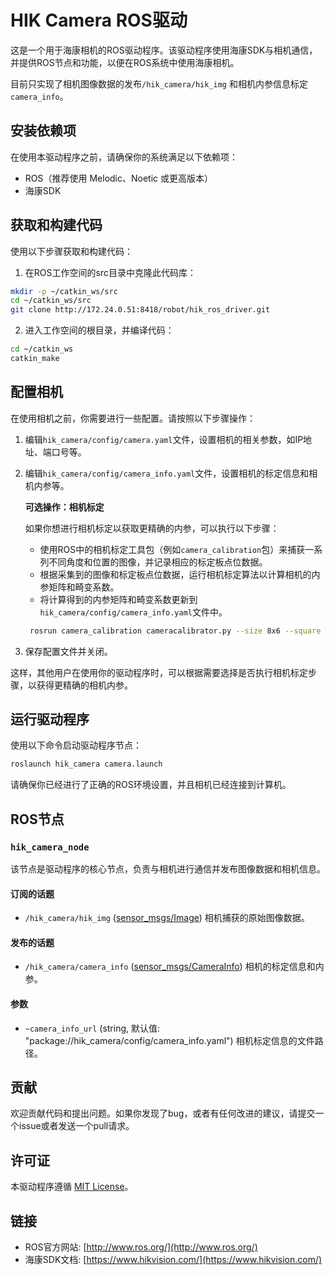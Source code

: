 # HIK Camera ROS驱动

这是一个用于海康相机的ROS驱动程序。该驱动程序使用海康SDK与相机通信，并提供ROS节点和功能，以便在ROS系统中使用海康相机。

目前只实现了相机图像数据的发布`/hik_camera/hik_img` 和相机内参信息标定 `camera_info`。

## 安装依赖项

在使用本驱动程序之前，请确保你的系统满足以下依赖项：

- ROS（推荐使用 Melodic、Noetic 或更高版本）
- 海康SDK

## 获取和构建代码

使用以下步骤获取和构建代码：

1. 在ROS工作空间的src目录中克隆此代码库：

```bash
mkdir -p ~/catkin_ws/src
cd ~/catkin_ws/src
git clone http://172.24.0.51:8418/robot/hik_ros_driver.git
```

2. 进入工作空间的根目录，并编译代码：

```bash
cd ~/catkin_ws
catkin_make
```

## 配置相机

在使用相机之前，你需要进行一些配置。请按照以下步骤操作：

1. 编辑`hik_camera/config/camera.yaml`文件，设置相机的相关参数，如IP地址、端口号等。

2. 编辑`hik_camera/config/camera_info.yaml`文件，设置相机的标定信息和相机内参等。

   **可选操作：相机标定**

   如果你想进行相机标定以获取更精确的内参，可以执行以下步骤：

   - 使用ROS中的相机标定工具包（例如`camera_calibration`包）来捕获一系列不同角度和位置的图像，并记录相应的标定板点位数据。
   - 根据采集到的图像和标定板点位数据，运行相机标定算法以计算相机的内参矩阵和畸变系数。
   - 将计算得到的内参矩阵和畸变系数更新到`hik_camera/config/camera_info.yaml`文件中。

   ```bash
    rosrun camera_calibration cameracalibrator.py --size 8x6 --square 0.108 image:=/hik_camera/hik_img camera:=/hik_camera
   ```


3. 保存配置文件并关闭。


这样，其他用户在使用你的驱动程序时，可以根据需要选择是否执行相机标定步骤，以获得更精确的相机内参。
## 运行驱动程序

使用以下命令启动驱动程序节点：

```bash
roslaunch hik_camera camera.launch
```

请确保你已经进行了正确的ROS环境设置，并且相机已经连接到计算机。

## ROS节点

### `hik_camera_node`

该节点是驱动程序的核心节点，负责与相机进行通信并发布图像数据和相机信息。

#### 订阅的话题

- `/hik_camera/hik_img` ([sensor_msgs/Image](http://docs.ros.org/api/sensor_msgs/html/msg/Image.html))
  相机捕获的原始图像数据。

#### 发布的话题

- `/hik_camera/camera_info` ([sensor_msgs/CameraInfo](http://docs.ros.org/api/sensor_msgs/html/msg/CameraInfo.html))
  相机的标定信息和内参。

#### 参数

- `~camera_info_url` (string, 默认值: "package://hik_camera/config/camera_info.yaml")
  相机标定信息的文件路径。

## 贡献

欢迎贡献代码和提出问题。如果你发现了bug，或者有任何改进的建议，请提交一个issue或者发送一个pull请求。

## 许可证

本驱动程序遵循 [MIT License](LICENSE)。

## 链接

- ROS官方网站: [http://www.ros.org/](http://www.ros.org/)
- 海康SDK文档: [https://www.hikvision.com/](https://www.hikvision.com/)